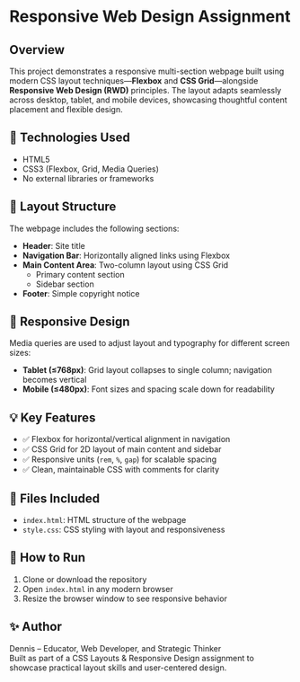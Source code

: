 # Responsive Web Design Assignment

## Overview
This project demonstrates a responsive multi-section webpage built using modern CSS layout techniques—**Flexbox** and **CSS Grid**—alongside **Responsive Web Design (RWD)** principles. The layout adapts seamlessly across desktop, tablet, and mobile devices, showcasing thoughtful content placement and flexible design.

## 🔧 Technologies Used
- HTML5
- CSS3 (Flexbox, Grid, Media Queries)
- No external libraries or frameworks

## 📐 Layout Structure
The webpage includes the following sections:
- **Header**: Site title
- **Navigation Bar**: Horizontally aligned links using Flexbox
- **Main Content Area**: Two-column layout using CSS Grid
  - Primary content section
  - Sidebar section
- **Footer**: Simple copyright notice

## 📱 Responsive Design
Media queries are used to adjust layout and typography for different screen sizes:
- **Tablet (≤768px)**: Grid layout collapses to single column; navigation becomes vertical
- **Mobile (≤480px)**: Font sizes and spacing scale down for readability

## 💡 Key Features
- ✅ Flexbox for horizontal/vertical alignment in navigation
- ✅ CSS Grid for 2D layout of main content and sidebar
- ✅ Responsive units (`rem`, `%`, `gap`) for scalable spacing
- ✅ Clean, maintainable CSS with comments for clarity

## 📂 Files Included
- `index.html`: HTML structure of the webpage
- `style.css`: CSS styling with layout and responsiveness

## 🚀 How to Run
1. Clone or download the repository
2. Open `index.html` in any modern browser
3. Resize the browser window to see responsive behavior

## ✨ Author
Dennis – Educator, Web Developer, and Strategic Thinker  
Built as part of a CSS Layouts & Responsive Design assignment to showcase practical layout skills and user-centered design.

